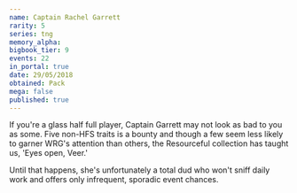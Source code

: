 ```yaml
---
name: Captain Rachel Garrett
rarity: 5
series: tng
memory_alpha:
bigbook_tier: 9
events: 22
in_portal: true
date: 29/05/2018
obtained: Pack
mega: false
published: true
---
```


If you're a glass half full player, Captain Garrett may not look as bad to you as some. Five non-HFS traits is a bounty and though a few seem less likely to garner WRG's attention than others, the Resourceful collection has taught us, 'Eyes open, Veer.'

Until that happens, she's unfortunately a total dud who won't sniff daily work and offers only infrequent, sporadic event chances.
